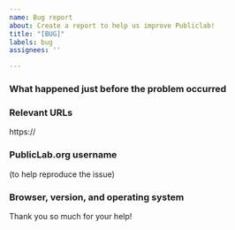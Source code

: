 ```yaml
---
name: Bug report
about: Create a report to help us improve Publiclab!
title: "[BUG]"
labels: bug
assignees: ''

---
```


### What happened just before the problem occurred


### Relevant URLs

https://

### PublicLab.org username

(to help reproduce the issue)

### Browser, version, and operating system


Thank you so much for your help!
